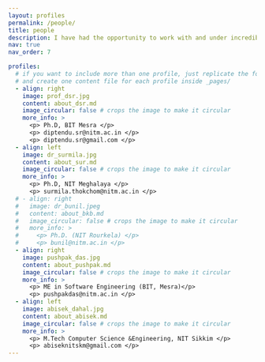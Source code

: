 ```yaml
---
layout: profiles
permalink: /people/
title: people
description: I have had the opportunity to work with and under incredibly talented and intellectual individuals and supervisors, and I am currently collaborating with some equally talented people.
nav: true
nav_order: 7

profiles:
  # if you want to include more than one profile, just replicate the following block
  # and create one content file for each profile inside _pages/
  - align: right
    image: prof_dsr.jpg
    content: about_dsr.md
    image_circular: false # crops the image to make it circular
    more_info: >
      <p> Ph.D, BIT Mesra </p>
      <p> diptendu.sr@nitm.ac.in </p>
      <p> diptendu.sr@gmail.com </p>
  - align: left
    image: dr_surmila.jpg
    content: about_sur.md
    image_circular: false # crops the image to make it circular
    more_info: >
      <p> Ph.D, NIT Meghalaya </p>
      <p> surmila.thokchom@nitm.ac.in </p>
  # - align: right
  #   image: dr_bunil.jpeg
  #   content: about_bkb.md
  #   image_circular: false # crops the image to make it circular
  #   more_info: >
  #     <p> Ph.D. (NIT Rourkela) </p>
  #     <p> bunil@nitm.ac.in </p>
  - align: right
    image: pushpak_das.jpg
    content: about_pushpak.md
    image_circular: false # crops the image to make it circular
    more_info: >
      <p> ME in Software Engineering (BIT, Mesra)</p>
      <p> pushpakdas@nitm.ac.in </p>
  - align: left
    image: abisek_dahal.jpg
    content: about_abisek.md
    image_circular: false # crops the image to make it circular
    more_info: >
      <p> M.Tech Computer Science &Engineering, NIT Sikkim </p>
      <p> abiseknitskm@gmail.com </p>
---
```

